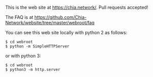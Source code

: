 This is the web site at <https://chia.network/>. Pull requests accepted!

The FAQ is at https://github.com/Chia-Network/website/tree/master/webroot/faq

You can see this web site locally with python 2 as follows:

```
$ cd webroot
$ python -m SimpleHTTPServer
```

or with python 3:

```
$ cd webroot
$ python3 -m http.server
```
